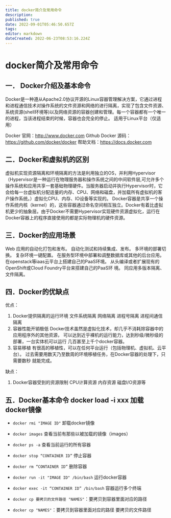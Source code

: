 ```yaml
---
title: docker简介及常用命令
description: 
published: true
date: 2022-09-01T05:46:50.657Z
tags: 
editor: markdown
dateCreated: 2022-06-23T08:53:16.224Z
---
```


# docker简介及常用命令

## 一． Docker介绍及基本命令

Docker是一种遵从Apache2.0协议开源的Linux容器管理解决方案，它通过进程和进程通信技术对操作系统的文件资源和网络的进行隔离，实现了包含文件资源、系统资源(shell环境等)以及网络资源的容器创建和管理。每一个容器都有一个唯一的进程，当该进程结束的时候，容器也会完全的停止。 适用于Linux平台（仅适用）

Docker 官网：http://www.docker.com
Github Docker 源码：https://github.com/docker/docker
帮助文档：https://docs.docker.com

## 二．Docker和虚拟机的区别

虚拟机实现资源隔离和环境隔离的方法是利用独立的OS，并利用Hypervisor（Hypervisor是一种运行在物理服务器和操作系统之间的中间软件层,可允许多个操作系统和应用共享一套基础物理硬件。当服务器启动并执行Hypervisor时，它会给每一台虚拟机分配适量的内存、CPU、网络和磁盘，并加载所有虚拟机的客户操作系统。）虚拟化CPU、内存、IO设备等实现的。 Docker容器是共享一个操作系统内核（kernel）的，这些容器通过命名空间相互独立。Docker有着比虚拟机更少的抽象层。由于Docker不需要Hypervisor实现硬件资源虚拟化，运行在Docker容器上的程序直接使用的都是实际物理机的硬件资源。

## 三．Docker的应用场景

Web 应用的自动化打包和发布。 自动化测试和持续集成、发布。 多环境的部署切换。 复杂环境一键配置。 在服务型环境中部署和调整数据库或其他的后台应用。 在openstack等iaas云平台上搭建自己的PaaS环境。 从头编译或者扩展现有的OpenShift或Cloud Foundry平台来搭建自己的PaaS环 境。 同应用多版本隔离、文件隔离。

## 四．Docker的优缺点

优点：

1. Docker提供隔离的运行环境 文件系统隔离 网络隔离 进程号隔离 进程间通信隔离
2. 容器性能开销极低 Docker技术虽然是虚拟化技术，却几乎不消耗除容器中的应用程序外的其他资源， 可以达到近乎裸机的运行能力，达到秒级/微秒级的部署，一台实体机可以运行 几百甚至上千个docker容器。
3. 容易移植 有很高的移植性，可以在任何平台运行（包括物理机、虚拟机、云平台）。 过去需要用数天乃至数周的环境移植任务，在Docker容器的处理下，只需要数秒 就能完成。

缺点：

1. Docker容器受到的资源限制 CPU计算资源 内存资源 磁盘I/O资源等

## 五．Docker基本命令 docker load -i xxx 加载docker镜像

- `docker rmi "IMAGE ID"` 卸载docker镜像

- `docker images` 查看当前有那些以被加载的镜像（images）

- `docker ps -a` 查看当前运行的所有容器

- `docker stop “CONTAINER ID”` 停止容器

- `docker rm “CONTAINER ID”` 删除容器

- `docker run -it "IMAGE ID" /bin/bash` 运行docker容器

- `docker exec -it “CONTAINER ID” /bin/bash` 容器运行多个终端

- `docker cp 要拷贝的文件路径 "NAMES"`：要拷贝到容器里面对应的路径

- `docker cp "NAMES"`：要拷贝到容器里面对应的路径 要拷贝的文件路径